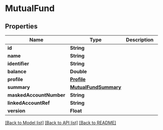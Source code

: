 # MutualFund

## Properties
Name | Type | Description | Notes
------------ | ------------- | ------------- | -------------
**id** | **String** |  | 
**name** | **String** |  | 
**identifier** | **String** |  | 
**balance** | **Double** |  | 
**profile** | [**Profile**](Profile.md) |  | 
**summary** | [**MutualFundSummary**](MutualFundSummary.md) |  | 
**maskedAccountNumber** | **String** |  | 
**linkedAccountRef** | **String** |  | 
**version** | **Float** |  | 

[[Back to Model list]](../README.md#documentation-for-models) [[Back to API list]](../README.md#documentation-for-api-endpoints) [[Back to README]](../README.md)


